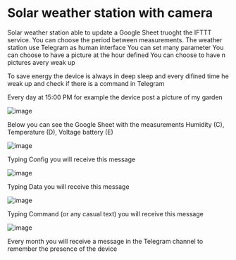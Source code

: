 # Solar weather station with camera
Solar weather station able to update a Google Sheet truoght the IFTTT service. You can choose the period between measurements. The weather station use Telegram as human interface
You can set many parameter
You can choose to have a picture at the hour defined
You can choose to have n pictures avery weak up

To save energy the device is always in deep sleep and every difined time he weak up and check if there is a command in Telegram

Every day at 15:00 PM for example the device post a picture of my garden

![image](https://user-images.githubusercontent.com/72757865/147977302-bd003a35-e68e-44ea-ab63-dec66b7d0fce.png)

Below you can see the Google Sheet with the measurements Humidity (C), Temperature (D), Voltage battery (E)

![image](https://user-images.githubusercontent.com/72757865/147977680-31c19947-8cc9-486a-91c6-b599369c019a.png)

Typing Config you will receive this message

![image](https://user-images.githubusercontent.com/72757865/147978557-f0dc6943-f4bd-4035-9306-db55203cf19e.png)

Typing Data you will receive this message

![image](https://user-images.githubusercontent.com/72757865/147978681-11b1bf65-95cb-485b-8748-520526575db7.png)

Typing Command (or any casual text) you will receive this message

![image](https://user-images.githubusercontent.com/72757865/147978752-f2d53d11-79c4-4cbb-bb59-946446dd4a4c.png)

Every month you will receive a message in the Telegram channel to remember the presence of the device
